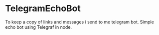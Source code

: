 # TelegramEchoBot
To keep a copy of links and messages i send to me telegram bot.
Simple echo bot using Telegraf in node.
